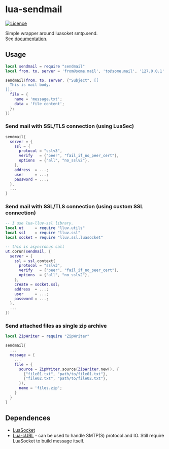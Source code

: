 lua-sendmail
============
[![Licence](http://img.shields.io/badge/Licence-MIT-brightgreen.svg)](LICENCE.txt)

Simple wrapper around luasoket smtp.send.<br/>
See [documentation](http://moteus.github.io/sendmail/index.html).

## Usage

```Lua
local sendmail = require "sendmail"
local from, to, server = 'from@some.mail', 'to@some.mail', '127.0.0.1'

sendmail(from, to, server, {"Subject", [[
  This is mail body.
]],
  file = {
    name = 'message.txt';
    data = 'file content';
  };
})
```

### Send mail with SSL/TLS connection (using LuaSec)
```Lua
sendmail{
  server = {
    ssl = {
      protocol = "sslv3",
      verify   = {"peer", "fail_if_no_peer_cert"},
      options  = {"all", "no_sslv2"},
    },
    address  = ...;
    user     = ...;
    password = ...;
  },
  ...
}
```

### Send mail with SSL/TLS connection (using custom SSL connection)
```Lua
-- I use lua-lluv-ssl library.
local ut     = require "lluv.utils"
local ssl    = require "lluv.ssl"
local socket = require "lluv.ssl.luasocket"

-- this is asyncronus call
ut.corun(sendmail, {
  server = {
    ssl = ssl.context{
      protocol = "sslv3",
      verify   = {"peer", "fail_if_no_peer_cert"},
      options  = {"all", "no_sslv2"},
    },
    create = socket.ssl;
    address  = ...;
    user     = ...;
    password = ...;
  },
  ...
})
```

### Send attached files as single zip archive
```Lua
local ZipWriter = require "ZipWriter"

sendmail{
  ...
  message = {
    ...
    file = {
      source = ZipWriter.source(ZipWriter.new(), {
        {"file01.txt", "path/to/file01.txt"},
        {"file02.txt", "path/to/file02.txt"},
      }),
      name = 'files.zip';
    }
  }
}
```


## Dependences
* [LuaSocket](https://luarocks.org/modules/luarocks/luasocket)
* [Lua-cURL](https://luarocks.org/modules/moteus/lua-curl) - can be used to handle SMTP(S) protocol and IO. Still require LuaSocket to build message itself.

